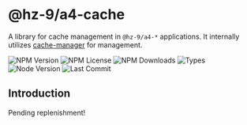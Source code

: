 # @hz-9/a4-cache

A library for cache management in `@hz-9/a4-*` applications. It internally utilizes [cache-manager](https://www.npmjs.com/package/cache-manager) for management.

![NPM Version][npm-version-url] ![NPM License][npm-license-url] ![NPM Downloads][npm-downloads-url] ![Types][types-url]
<br /> ![Node Version][node-version-url] ![Last Commit][last-commit-url]

[npm-version-url]: https://badgen.net/npm/v/@hz-9/a4-cache
[npm-license-url]: https://badgen.net/npm/license/@hz-9/a4-cache
[npm-downloads-url]: https://badgen.net/npm/dt/@hz-9/a4-cache
[types-url]: https://badgen.net/npm/types/@hz-9/a4-cache
[node-version-url]: https://badgen.net/npm/node/@hz-9/a4-cache
[last-commit-url]: https://badgen.net/github/last-commit/hz-9/a4

## Introduction

Pending replenishment!
<!-- TODO -->
